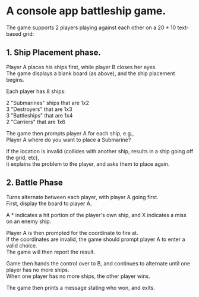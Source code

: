 # A console app battleship game.  
  
The game supports 2 players playing against each other on a 20 * 10 text-based grid:  
  
## 1. Ship Placement phase.  
Player A places his ships first, while player B closes her eyes.  
The game displays a blank board (as above), and the ship placement begins.  
  
Each player has 8 ships:  
  
2 "Submarines" ships that are 1x2   
3 "Destroyers" that are 1x3  
3 "Battleships" that are 1x4  
2 "Carriers" that are 1x6  
  
The game then prompts player A for each ship, e.g.,  
Player A where do you want to place a Submarine?  
  
If the location is invalid (collides with another ship, results in a ship going off the grid, etc),  
it explains the problem to the player, and asks them to place again.  
  
## 2. Battle Phase
Turns alternate between each player, with player A going first.  
First, display the board to player A.   
    
A * indicates a hit portion of the player's own ship, and X indicates a miss on an enemy ship.  

Player A is then prompted for the coordinate to fire at.  
If the coordinates are invalid, the game should prompt player A to enter a valid choice.  
The game will then report the result.  
  
Game then hands the control over to B, and continues to alternate until one player has no more ships.  
When one player has no more ships, the other player wins.  
  
The game then prints a message stating who won, and exits.  
